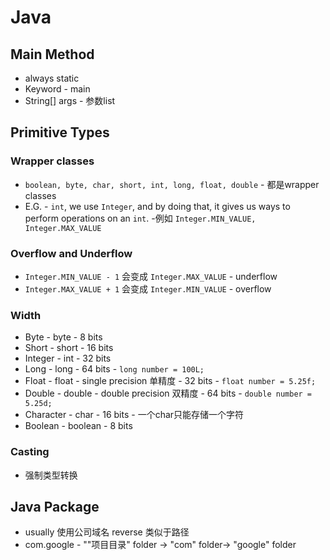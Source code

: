 # Java

## Main Method

- always static
- Keyword - main
- String[] args - 参数list

## Primitive Types

### Wrapper classes

- ```boolean, byte, char, short, int, long, float, double``` - 都是wrapper classes
- E.G. - ```int```, we use ```Integer```, and by doing that, it gives us ways to perform operations on an ```int```. -例如 ```Integer.MIN_VALUE, Integer.MAX_VALUE``` 

### Overflow and Underflow

- ```Integer.MIN_VALUE - 1``` 会变成 ```Integer.MAX_VALUE``` - underflow
- ```Integer.MAX_VALUE + 1``` 会变成 ```Integer.MIN_VALUE``` - overflow

### Width

- Byte - byte - 8 bits
- Short - short - 16 bits
- Integer - int - 32 bits
- Long - long - 64 bits - ``` long number = 100L; ```
- Float - float - single precision 单精度 - 32 bits - ``` float number = 5.25f; ```
- Double - double - double precision 双精度 - 64 bits - ``` double number = 5.25d; ```
- Character - char - 16 bits - 一个char只能存储一个字符
- Boolean - boolean - 8 bits

### Casting

- 强制类型转换

## Java Package

- usually 使用公司域名 reverse 类似于路径
- com.google - ""项目目录" folder -> "com" folder-> "google" folder